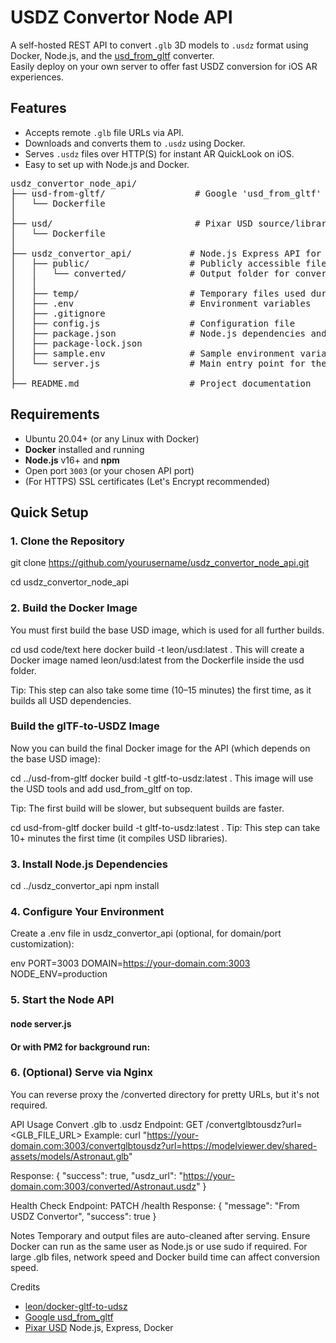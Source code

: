 # USDZ Convertor Node API

A self-hosted REST API to convert `.glb` 3D models to `.usdz` format using Docker, Node.js, and the [usd_from_gltf](https://github.com/google/usd_from_gltf) converter.  
Easily deploy on your own server to offer fast USDZ conversion for iOS AR experiences.



## Features

- Accepts remote `.glb` file URLs via API.
- Downloads and converts them to `.usdz` using Docker.
- Serves `.usdz` files over HTTP(S) for instant AR QuickLook on iOS.
- Easy to set up with Node.js and Docker.

<pre>
usdz_convertor_node_api/
├── usd-from-gltf/                 # Google 'usd_from_gltf' source and main Dockerfile for building
│   └── Dockerfile
│
├── usd/                           # Pixar USD source/libraries; may also contain its own Dockerfile
│   └── Dockerfile
│
├── usdz_convertor_api/           # Node.js Express API for conversion
│   ├── public/                   # Publicly accessible files
│   │   └── converted/            # Output folder for converted USDZ files
│   │
│   ├── temp/                     # Temporary files used during conversion (auto-deleted post-process)
│   ├── .env                      # Environment variables
│   ├── .gitignore
│   ├── config.js                 # Configuration file
│   ├── package.json              # Node.js dependencies and scripts
│   ├── package-lock.json
│   ├── sample.env                # Sample environment variable file
│   └── server.js                 # Main entry point for the Express API
│
├── README.md                     # Project documentation
</pre>


## Requirements

- Ubuntu 20.04+ (or any Linux with Docker)
- **Docker** installed and running
- **Node.js** v16+ and **npm**
- Open port `3003` (or your chosen API port)
- (For HTTPS) SSL certificates (Let's Encrypt recommended)


## Quick Setup
### 1. Clone the Repository
git clone https://github.com/yourusername/usdz_convertor_node_api.git

cd usdz_convertor_node_api

### 2. Build the Docker Image
You must first build the base USD image, which is used for all further builds.

cd usd
<tab><tab>code/text here
docker build -t leon/usd:latest .
This will create a Docker image named leon/usd:latest from the Dockerfile inside the usd folder.

Tip: This step can also take some time (10–15 minutes) the first time, as it builds all USD dependencies.

### Build the glTF-to-USDZ Image
Now you can build the final Docker image for the API (which depends on the base USD image):

cd ../usd-from-gltf
docker build -t gltf-to-usdz:latest .
This image will use the USD tools and add usd_from_gltf on top.

Tip: The first build will be slower, but subsequent builds are faster.


cd usd-from-gltf
docker build -t gltf-to-usdz:latest .
Tip: This step can take 10+ minutes the first time (it compiles USD libraries).

### 3. Install Node.js Dependencies
cd ../usdz_convertor_api
npm install

### 4. Configure Your Environment
Create a .env file in usdz_convertor_api (optional, for domain/port customization):

env
PORT=3003
DOMAIN=https://your-domain.com:3003
NODE_ENV=production

### 5. Start the Node API
#### node server.js
#### Or with PM2 for background run:


### 6. (Optional) Serve via Nginx
You can reverse proxy the /converted directory for pretty URLs, but it's not required.

API Usage
Convert .glb to .usdz
Endpoint:
GET /convertglbtousdz?url=<GLB_FILE_URL>
Example:
curl "https://your-domain.com:3003/convertglbtousdz?url=https://modelviewer.dev/shared-assets/models/Astronaut.glb"

Response:
{
  "success": true,
  "usdz_url": "https://your-domain.com:3003/converted/Astronaut.usdz"
}

Health Check
Endpoint:
PATCH /health
Response:
{
  "message": "From USDZ Convertor",
  "success": true
}

Notes
Temporary and output files are auto-cleaned after serving.
Ensure Docker can run as the same user as Node.js or use sudo if required.
For large .glb files, network speed and Docker build time can affect conversion speed.

Credits
- [leon/docker-gltf-to-udsz](https://github.com/leon/docker-gltf-to-udsz)
- [Google usd_from_gltf](https://github.com/google/usd_from_gltf)
- [Pixar USD](https://github.com/PixarAnimationStudios/USD)
Node.js, Express, Docker
